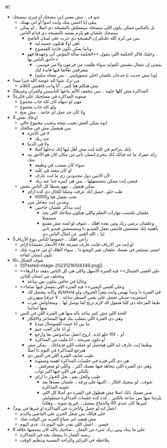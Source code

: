 #1
-  شو ف .. مش معنى إني بنصحك أو غيري بينصحك 
	- يبقى إنا احسن منك وانت اسوأ او اني بهينك
	- بل بالعكس ممكن يكون اللي بينصحك مبيعملش بالنصيحة دي اصلا .. او يمكن بينصحك علشان هو يلزم نفسه بالنصيحة دي قدام الناس
		- بس من كرم الله عليكم إن النصيحة دي جرت على لسان الناصح
			- اهي اولا هتكون حسنة ليه
			- وثانيا يمكن تكون فايدة للمنصوح
		- وخليك فاكر الحكمة اللي بتقول ==الحكمة ضالة المؤمن أنى وجهدها فهو أحق الناس بها== 
			- بمعنى إن شغال بتقتنص الفوايد سواء طلعت من فرعون ولا من موسى.. متفرقش طالما فيها فايدة ليك
			- (ودا مش حديث يا جدعان علشان اخلي مسؤوليتي .. بس معناه سليم)
- 1من ترك شيئا لله عوضه الله خيرا منه
	- مش هتكلم هنا كتير .. أنا وانت فاهمين الكلام
- 2المذاكرة مش كلها حلوة .. بس بيخفف الألم بتاعها التأسيس والمران وغيرها
- 3صعوبة المذاكرة في مصلحتك على فكرة
	- مهي لو سهلة كان كله جاب مجموع
	- ولو كله جاب مجموع
	- ولا كأن حد عمل اي حاجة .. مش صح
- 4 اوعاك تغش 
	- ايوة يمكن العش يجيب نتيجة وتجيب مجموع عالي
	- بس هيفضل مش في صالحك 
		- لا في الآخرة
			- عند ربك
		- ولا في الدنيا
			- بإنك بتزاحم في كلية إنت مش أهل ليها إنك تدخلها أصلا
		- زائد عمرك ما جه فبالك إنك بتحرم إنسان تاني من مكان كان هو الأحق بيه منك
			- سواء كان منصب في وظيفة
			- او كان مقعد في كلية
			- لأن الاتنين دول محدودين زي ما انت عارف
			- فيعني إنت ممكن بتستسهلها .. بس هي كبيرة جدا عند ربك
	- يمكن هتقول .. مهو يسطا كل الناس بتغش
		- طب حلو.. جميل إنك عرفت وصلنا للحال دي كده ازاي
			- تحب نفضل هنا ولااااااااا
		- وبعدين إنت بتعامل مين
			- إنت بتذاكر علشان حاجتين
				-  علشان تكتسب مهارات التعلم واللي هتكون سلاحك اللي بجد مستقبلا
				- وعلشان ترضي ربك ومن بعده اهلك .. شوف لو لسه مش مقتنع بأهمية إنك متغشش فاتنمى تقفل الفيديو دا ومستمعش فيديو تاني ليا .. الله الغنى عن امثال الناس دي
- 5راعي اهلك .. خصوصا للناس بتوع الأرياف
	- لو إنت من الارياف فإنت عارف مفرمة غلاء الأسعار معيشانا ازاي
	- اتمنى تستثمر في نفسك علشان تغير الوضع دا .. سواء لأهلك او من جذوره بإنك تكون إنسان كفاءة
- 6شوف الشكل دا
	- ![[Pasted-image-20231216104346.png]]
	- ==على اقصى الشمال== فيه الفترة الأسهل واللي هي كل الناس بتقعد تذاكرها وتختلف من انسان للتاني
		- وغالبا في حالتي بتكون نص ساعة
	- ==وعلى أقصى اليمين== فيه الفترة اللي بتفصل فيها تماما
		-  وكأنه بيحصل لك 
		  dyslexia 
		  في الفترة دا وتبدأ تهيس وانت بتقرأ الحروف
		  ولو استمريت ممكن تفضل على نفس السطر ساعة .. لا حرفيا مبهزرش
		- طبعا المرحلة دي كلنا هنقول لك لازم تريح لما توصل لها .. ومتحاولش تقرب منها اساسا
	- الحتة اللي مش كتير بياخد باله منها هي الفترة اللي في النص
		- وهي دي الفترة اللي بتتقلب بيك فيها المشاعر والافكار
			- ما بين أنا حنيت للسوشال ميديا
			- أو انا عايز العب جيم
			- أو .. لاااا حلو كده.. اروح اعمل ساندوتش بقا وارجع
			- أو تكون صريحة .. انا مليت من المذاكرة
		- وطبعا إنت عارف ايه اللي هيحصل لو عملت اللي فدماغك .. يمكن مش هترجع للمذاكرة في اليوم دا اصلا
		- طيب شايف الفترة اللي في النص دي
			- هي دي أكتر فترة في جلسات المذاكرة اهمية وصعوبة
			- وهي دي الفترة اللي بتجاهد فيها نفسك أكتر .. واللي لو متعرفش .. بالتالي هي اللي فيها اكبر ثواب
			- طيب والحل يعم..  نحل الحوار دا ازاي
				- شوف.. لو بتيجيك افكار .. اكتبها على ورقة ..  علشان تنفذها بعد جلسة المذاكرة
				- صبر نفسك بانك اصلا مش هتطول في الفترة دي أصلا كل اللي يلزمنا منها نص ساعة بالكتير .. كده كده جلسات المذاكرة مبتطولش كبيرها كان عندي 40 والدماغ بيفصل .. فبريح شوية .. وهكذا
- 7اعمل ايه لو حصل واتأخرت في المذاكرة او غيرها في يوم 
	- خلي فبالك بس شغل الحزن على الماضي والندم
	- مش هيفيد غير ضياع المزيد من الوقت منك
	- فيعني .. اعمل اللي تقدر عليه اليوم دا.. عدي اليوم
- 8 خلي ما بينك وبين ربك شيء من العمار .. صاحبك بالله كان بيسميها علاقة
	- رصيد العمار دا بينفعك بجد في المذاكرة
	- بتلاحظه في التركيز والراحة النفسية وتنظيم الوقت 

